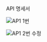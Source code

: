 API 명세서


![AP1 1번](https://user-images.githubusercontent.com/111861625/194247804-7b77d162-0cb2-4594-8bc7-0afca0e32515.png)

![AP1 2번 수정](https://user-images.githubusercontent.com/111861625/194248234-027187ed-fe09-475d-9761-9340900a10e5.png)

